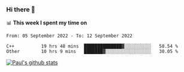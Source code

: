 ### Hi there 👋

📊 **This week I spent my time on**
<!--START_SECTION:waka-->

```text
From: 05 September 2022 - To: 12 September 2022

C++          19 hrs 48 mins  ██████████████▓░░░░░░░░░░   58.54 %
Other        10 hrs 9 mins   ███████▓░░░░░░░░░░░░░░░░░   30.05 %
```

<!--END_SECTION:waka-->


[![Paul's github stats](https://github-readme-stats.vercel.app/api?username=mickeyouyou&theme=dracula&show_icons=true)](https://github.com/anuraghazra/github-readme-stats)
